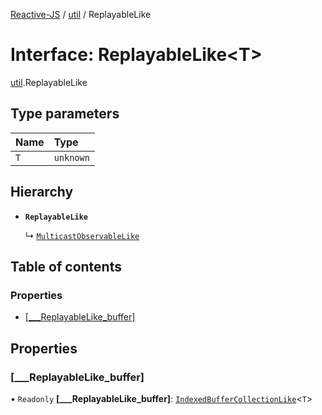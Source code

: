 [Reactive-JS](../README.md) / [util](../modules/util.md) / ReplayableLike

# Interface: ReplayableLike<T\>

[util](../modules/util.md).ReplayableLike

## Type parameters

| Name | Type |
| :------ | :------ |
| `T` | `unknown` |

## Hierarchy

- **`ReplayableLike`**

  ↳ [`MulticastObservableLike`](rx.MulticastObservableLike.md)

## Table of contents

### Properties

- [[\_\_\_ReplayableLike\_buffer]](util.ReplayableLike.md#[___replayablelike_buffer])

## Properties

### [\_\_\_ReplayableLike\_buffer]

• `Readonly` **[\_\_\_ReplayableLike\_buffer]**: [`IndexedBufferCollectionLike`](util.IndexedBufferCollectionLike.md)<`T`\>
